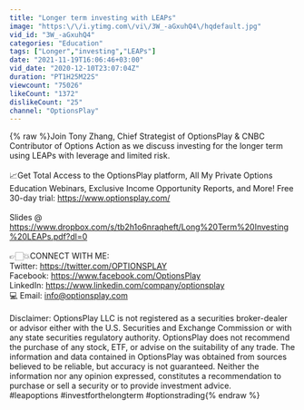 ```yaml
---
title: "Longer term investing with LEAPs"
image: "https:\/\/i.ytimg.com\/vi\/3W_-aGxuhQ4\/hqdefault.jpg"
vid_id: "3W_-aGxuhQ4"
categories: "Education"
tags: ["Longer","investing","LEAPs"]
date: "2021-11-19T16:06:46+03:00"
vid_date: "2020-12-10T23:07:04Z"
duration: "PT1H25M22S"
viewcount: "75026"
likeCount: "1372"
dislikeCount: "25"
channel: "OptionsPlay"
---
```

{% raw %}Join Tony Zhang, Chief Strategist of OptionsPlay &amp; CNBC Contributor of Options Action as we discuss investing for the longer term using LEAPs with leverage and limited risk.  <br /><br />📈Get Total Access to the OptionsPlay platform, All My Private Options Education Webinars,  Exclusive Income Opportunity Reports, and More! Free 30-day trial: <a rel="nofollow" target="blank" href="https://www.optionsplay.com/">https://www.optionsplay.com/</a><br /><br />Slides @ <a rel="nofollow" target="blank" href="https://www.dropbox.com/s/tb2h1o6nraqheft/Long%20Term%20Investing%20LEAPs.pdf?dl=0">https://www.dropbox.com/s/tb2h1o6nraqheft/Long%20Term%20Investing%20LEAPs.pdf?dl=0</a><br /><br />👉🏻💥CONNECT WITH ME:<br />Twitter: <a rel="nofollow" target="blank" href="https://twitter.com/OPTIONSPLAY">https://twitter.com/OPTIONSPLAY</a> <br />Facebook: <a rel="nofollow" target="blank" href="https://www.facebook.com/OptionsPlay">https://www.facebook.com/OptionsPlay</a><br />LinkedIn: <a rel="nofollow" target="blank" href="https://www.linkedin.com/company/optionsplay">https://www.linkedin.com/company/optionsplay</a><br />💻 Email: info@optionsplay.com<br /><br />Disclaimer: OptionsPlay LLC is not registered as a securities broker-dealer or advisor either with the U.S. Securities and Exchange Commission or with any state securities regulatory authority. OptionsPlay does not recommend the purchase of any stock, ETF, or advise on the suitability of any trade. The information and data contained in OptionsPlay was obtained from sources believed to be reliable, but accuracy is not guaranteed. Neither the information nor any opinion expressed, constitutes a recommendation to purchase or sell a security or to provide investment advice.<br />#leapoptions #investforthelongterm #optionstrading{% endraw %}
